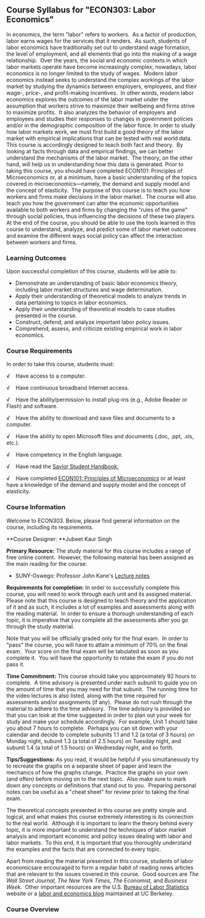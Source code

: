 Course Syllabus for "ECON303: Labor Economics"
----------------------------------------------

In economics, the term "labor" refers to workers.  As a factor of
production, labor earns wages for the services that it renders.  As
such, students of labor economics have traditionally set out to
understand wage formation, the level of employment, and all elements
that go into the making of a wage relationship.  Over the years, the
social and economic contexts in which labor markets operate have become
increasingly complex; nowadays, labor economics is no longer limited to
the study of wages.  Modern labor economics instead seeks to understand
the complex workings of the labor market by studying the dynamics
between employers, employees, and their wage-, price-, and profit-making
incentives.  In other words, modern labor economics explores the
outcomes of the labor market under the assumption that workers strive to
maximize their wellbeing and firms strive to maximize profits.  It also
analyzes the behavior of employers and employees and studies their
responses to changes in government policies and/or in the demographic
composition of the labor force. In order to study how labor markets
work, we must first build a good theory of the labor market with
empirical implications that can be tested with real world data.  This
course is accordingly designed to teach both fact and theory.  By
looking at facts through data and empirical findings, we can better
understand the mechanisms of the labor market.  The theory, on the other
hand, will help us in understanding how this data is generated. Prior to
taking this course, you should have completed ECON101: Principles of
Microeconomics or, at a minimum, have a basic understanding of the
topics covered in microeconomics—namely, the demand and supply model and
the concept of elasticity.  The purpose of this course is to teach you
how workers and firms make decisions in the labor market.  The course
will also teach you how the government can alter the economic
opportunities available to both workers and firms by changing the "rules
of the game" through social policies, thus influencing the decisions of
these two players.  At the end of the course, you should be able to use
the tools learned in this course to understand, analyze, and predict
some of labor market outcomes and examine the different ways social
policy can affect the interaction between workers and firms.

### Learning Outcomes

Upon successful completion of this course, students will be able to:  
   

-   Demonstrate an understanding of basic labor economics theory,
    including labor market structures and wage determination.
-   Apply their understanding of theoretical models to analyze trends in
    data pertaining to topics in labor economics.
-   Apply their understanding of theoretical models to case studies
    presented in the course.
-   Construct, defend, and analyze important labor policy issues.
-   Comprehend, assess, and criticize existing empirical work in labor
    economics.

### Course Requirements

In order to take this course, students must:  
   
 √    Have access to a computer.  
   
 √    Have continuous broadband Internet access.  
   
 √    Have the ability/permission to install plug-ins (e.g., Adobe
Reader or Flash) and software.  
   
 √    Have the ability to download and save files and documents to a
computer.  
   
 √    Have the ability to open Microsoft files and documents (.doc,
.ppt, .xls, etc.).  
   
 √    Have competency in the English language.   

√    Have read the [Saylor Student
Handbook.](http://www.saylor.org/site/wp-content/uploads/2012/05/Saylor-StudentHandbook.pdf)

√    Have completed [ECON101: Principles of
Microeconomics](http://www.saylor.org/courses/econ101/) or at least have
a knowledge of the demand and supply model and the concept of
elasticity.

### Course Information

Welcome to ECON303. Below, please find general information on the
course, including its requirements. 

**Course Designer: **Jubeet Kaur Singh

**Primary Resource:** The study material for this course includes a
range of free online content.  However, the following material has been
assigned as the main reading for the course:

-   SUNY-Oswego: Professor John Kane's [Lecture
    notes](http://www.oswego.edu/~kane/eco350.htm)

**Requirements for completion:** In order to successfully complete this
course, you will need to work through each unit and its assigned
material.  Please note that this course is designed to teach theory and
the application of it and as such, it includes a lot of examples and
assessments along with the reading material.  In order to ensure a
thorough understanding of each topic, it is imperative that you complete
all the assessments after you go through the study material.

Note that you will be officially graded only for the final exam.  In
order to "pass" the course, you will have to attain a minimum of 70% on
the final exam.  Your score on the final exam will be tabulated as soon
as you complete it.  You will have the opportunity to retake the exam if
you do not pass it.

**Time Commitment:** This course should take you approximately 92 hours
to complete.  A time advisory is presented under each subunit to guide
you on the amount of time that you may need for that subunit.  The
running time for the video lectures is also listed, along with the time
required for assessments and/or assignments (if any).  Please do not
rush through the material to adhere to the time advisory.  The time
advisory is provided so that you can look at the time suggested in order
to plan out your week for study and make your schedule accordingly.  For
example, Unit 1 should take you about 7 hours to complete.  Perhaps you
can sit down with your calendar and decide to complete subunits 1.1 and
1.2 (a total of 3 hours) on Monday night, subunit 1.3 (a total of 2.5
hours) on Tuesday night, and subunit 1.4 (a total of 1.5 hours) on
Wednesday night, and so forth.

**Tips/Suggestions:** As you read, it would be helpful if you
simultaneously try to recreate the graphs on a separate sheet of paper
and learn the mechanics of how the graphs change.  Practice the graphs
on your own (and often) before moving on to the next topic.  Also make
sure to mark down any concepts or definitions that stand out to you. 
Preparing personal notes can be useful as a "cheat sheet" for review
prior to taking the final exam.

The theoretical concepts presented in this course are pretty simple and
logical, and what makes this course extremely interesting is its
connection to the real world.  Although it is important to learn the
theory behind every topic, it is more important to understand the
techniques of labor market analysis and important economic and policy
issues dealing with labor and labor markets.  To this end, it is
important that you thoroughly understand the examples and the facts that
are connected to every topic. 

Apart from reading the material presented in this course, students of
labor economicsare encouraged to form a regular habit of reading news
articles that are relevant to the issues covered in this course.  Good
sources are *The Wall Street Journal, The New York Times, The
Economist,* and *Business Week.*  Other important resources are the U.S.
[Bureau of Labor Statistics](http://www.bls.gov/) website or a [labor
and economics blog](http://iirl-labor-economic-news.blogspot.com/)
maintained at UC Berkeley.

### Course Overview
